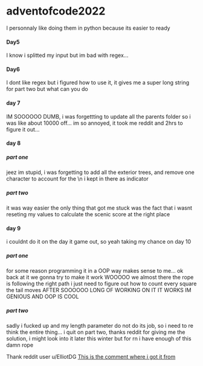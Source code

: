 # adventofcode2022

I personnaly like doing them in python because its easier to ready

#### Day5

I know i splitted my input but im bad with regex...

#### Day6

I dont like regex but i figured how to use it, it gives me a super long string for part two but what can you do

#### day 7

IM SOOOOOO DUMB, i was forgettting to update all the parents folder so i was like about 10000 off... im so annoyed, it took me reddit and 2hrs to figure it out...

#### day 8

##### part one

jeez im stupid, i was forgetting to add all the exterior trees, and remove one character to account for the \n i kept in there as indicator

##### part two

it was way easier the only thing that got me stuck was the fact that i wasnt reseting my values to calculate the scenic score at the right place

#### day 9

i couldnt do it on the day it game out, so yeah taking my chance on day 10

##### part one

for some reason programming it in a OOP way makes sense to me...
ok back at it we gonna try to make it work
WOOOOO we almost there the rope is following the right path i just need to figure out how to count every square the tail moves
AFTER SOOOOOO LONG OF WORKING ON IT IT WORKS
IM GENIOUS AND OOP IS COOL

##### part two

sadly i fucked up and my length parameter do not do its job, so i need to re think the entire thing...
i quit on part two, thanks reddit for giving me the solution, i might look into it later this winter but for rn i have enough of this damn rope

Thank reddit user u/ElliotDG
[This is the comment where i got it from](https://www.reddit.com/r/adventofcode/comments/zgnice/comment/izq9wcn/?utm_source=share&utm_medium=web2x&context=3)
